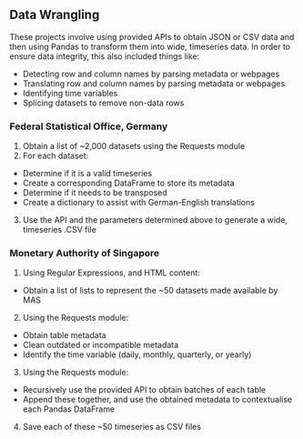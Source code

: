 ## Data Wrangling

These projects involve using provided APIs to obtain JSON or CSV data and then using Pandas to transform them into wide, timeseries data. In order to ensure data integrity, this also included things like:
- Detecting row and column names by parsing metadata or webpages
- Translating row and column names by parsing metadata or webpages
- Identifying time variables
- Splicing datasets to remove non-data rows

### Federal Statistical Office, Germany
1. Obtain a list of ~2,000 datasets using the Requests module
2. For each dataset:
  - Determine if it is a valid timeseries
  - Create a corresponding DataFrame to store its metadata
  - Determine if it needs to be transposed
  - Create a dictionary to assist with German-English translations
3. Use the API and the parameters determined above to generate a wide, timeseries .CSV file



### Monetary Authority of Singapore
1. Using Regular Expressions, and HTML content:
  - Obtain a list of lists to represent the ~50 datasets made available by MAS

2. Using the Requests module:
  - Obtain table metadata
  - Clean outdated or incompatible metadata
  - Identify the time variable (daily, monthly, quarterly, or yearly)

3. Using the Requests module:
  - Recursively use the provided API to obtain batches of each table
  - Append these together, and use the obtained metadata to contextualise each Pandas DataFrame

4. Save each of these ~50 timeseries as CSV files


